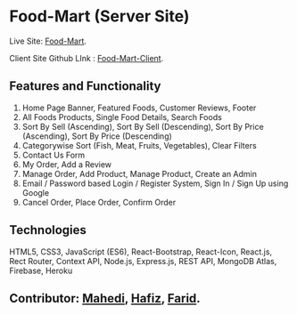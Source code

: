 # Food-Mart (Server Site)

Live Site: [Food-Mart](https://food-mart1.firebaseapp.com/).

Client Site Github LInk : [Food-Mart-Client](https://github.com/md-mh/food-mart-client).

## Features and Functionality

1. Home Page Banner, Featured Foods, Customer Reviews, Footer
2. All Foods Products, Single Food Details, Search Foods
3. Sort By Sell (Ascending), Sort By Sell (Descending), Sort By Price (Ascending), Sort By Price (Descending)
4. Categorywise Sort (Fish, Meat, Fruits, Vegetables), Clear Filters
5. Contact Us Form
6. My Order, Add a Review
7. Manage Order, Add Product, Manage Product, Create an Admin
8. Email / Password based Login / Register System, Sign In / Sign Up using Google
9. Cancel Order, Place Order, Confirm Order

## Technologies

HTML5, CSS3, JavaScript (ES6), React-Bootstrap, React-Icon, React.js, Rect Router, Context API, Node.js, Express.js, REST API, MongoDB Atlas, Firebase, Heroku

## Contributor: [Mahedi](https://github.com/md-mh), [Hafiz](https://github.com/hafiz229), [Farid](https://github.com/developerfarid).
